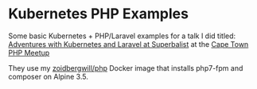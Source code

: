 # Kubernetes PHP Examples

Some basic Kubernetes + PHP/Laravel examples for a talk I did titled: [Adventures with Kubernetes and Laravel at Superbalist](https://www.meetup.com/Cape-Town-PHP-Group/events/237226310/) at the [Cape Town PHP Meetup](https://www.meetup.com/Cape-Town-PHP-Group/events/237226310/)

They use my [zoidbergwill/php](https://github.com/zoidbergwill/docker-php) Docker image that installs php7-fpm and composer on Alpine 3.5.
